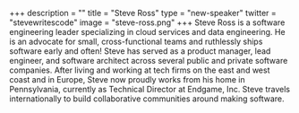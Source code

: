 +++
description = ""
title = "Steve Ross"
type = "new-speaker"
twitter = "stevewritescode"
image = "steve-ross.png"
+++
Steve Ross is a software engineering leader specializing in cloud services and data engineering. He is an advocate for small, cross-functional teams and ruthlessly ships software early and often! Steve has served as a product manager, lead engineer, and software architect across several public and private software companies. After living and working at tech firms on the east and west coast and in Europe, Steve now proudly works from his home in Pennsylvania, currently as Technical Director at Endgame, Inc. Steve travels internationally to build collaborative communities around making software.